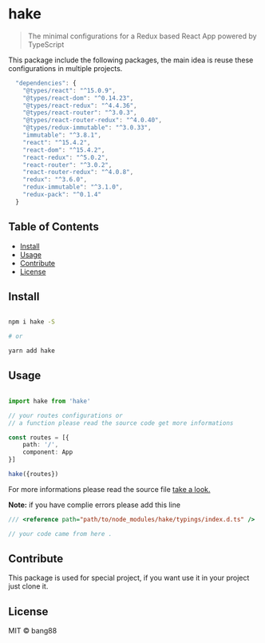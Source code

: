 # hake

> The minimal configurations for a Redux based React App powered by TypeScript

This package include the following packages, the main idea is reuse these configurations in multiple projects.

```js
  "dependencies": {
    "@types/react": "^15.0.9",
    "@types/react-dom": "^0.14.23",
    "@types/react-redux": "^4.4.36",
    "@types/react-router": "^3.0.3",
    "@types/react-router-redux": "^4.0.40",
    "@types/redux-immutable": "^3.0.33",
    "immutable": "^3.8.1",
    "react": "^15.4.2",
    "react-dom": "^15.4.2",
    "react-redux": "^5.0.2",
    "react-router": "^3.0.2",
    "react-router-redux": "^4.0.8",
    "redux": "^3.6.0",
    "redux-immutable": "^3.1.0",
    "redux-pack": "^0.1.4"
  }
```

## Table of Contents

- [Install](#install)
- [Usage](#usage)
- [Contribute](#contribute)
- [License](#license)

## Install

```sh

npm i hake -S 

# or

yarn add hake

```

## Usage

```ts

import hake from 'hake'

// your routes configurations or 
// a function please read the source code get more informations

const routes = [{
    path: '/',
    component: App
}]

hake({routes})

```

For more informations please read the source file [take a look. ](./src/index.tsx)

**Note:** if you have complie errors please add this line 

```ts
/// <reference path="path/to/node_modules/hake/typings/index.d.ts" />

// your code came from here .

```

## Contribute

This package is used for special project, if you want use it in your project just clone it.

## License

MIT © bang88
